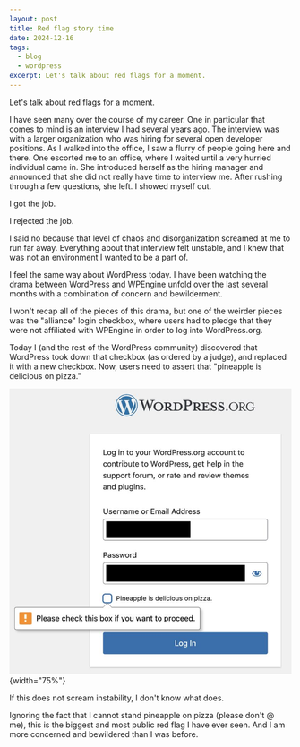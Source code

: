 ```yaml
---
layout: post
title: Red flag story time
date: 2024-12-16
tags:
  - blog
  - wordpress
excerpt: Let's talk about red flags for a moment. 
---
```


Let's talk about red flags for a moment. 

I have seen many over the course of my career. One in particular that comes to mind is an interview I had several years ago. The interview was with a larger organization who was hiring for several open developer positions. As I walked into the office, I saw a flurry of people going here and there. One escorted me to an office, where I waited until a very hurried individual came in. She introduced herself as the hiring manager and announced that she did not really have time to interview me. After rushing through a few questions, she left. I showed myself out.

I got the job.

I rejected the job.

I said no because that level of chaos and disorganization screamed at me to run far away. Everything about that interview felt unstable, and I knew that was not an environment I wanted to be a part of.

I feel the same way about WordPress today. I have been watching the drama between WordPress and WPEngine unfold over the last several months with a combination of concern and bewilderment.

I won't recap all of the pieces of this drama, but one of the weirder pieces was the "alliance" login checkbox, where users had to pledge that they were not affiliated with WPEngine in order to log into WordPress.org.

Today I (and the rest of the WordPress community) discovered that WordPress took down that checkbox (as ordered by a judge), and replaced it with a new checkbox. Now, users need to assert that "pineapple is delicious on pizza."

![Wordpress.org login screen, with the user name and password fields filled in, but redacted. Below the form is a checkbox with the label Pineapple is delicious on pizza. It is unchecked, and has an error message saying please check this box if you want to proceed.](/assets/images/posts/wordpress-pineapple.jpg){width="75%"}

If this does not scream instability, I don't know what does.

Ignoring the fact that I cannot stand pineapple on pizza (please don't @ me), this is the biggest and most public red flag I have ever seen. And I am more concerned and bewildered than I was before.

